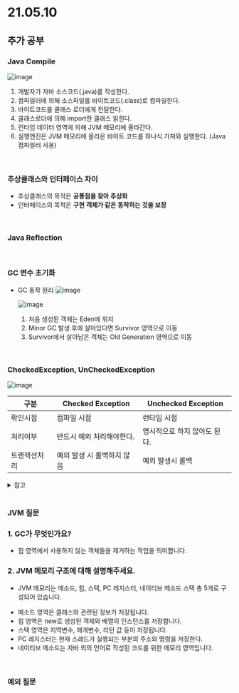 # 21.05.10

## 추가 공부

### Java Compile

![image](https://user-images.githubusercontent.com/36289638/117579007-feb64400-b12b-11eb-9a94-9370e11430f8.png)

1. 개발자가 자바 소스코드(.java)를 작성한다.
2. 컴파일러에 의해 소스파일를 바이트코드(.class)로 컴파일한다.
3. 바이트코드를 클래스 로더에게 전달한다.
4. 클래스로더에 의해 import한 클래스 읽힌다.
5. 런타임 데이터 영역에 의해 JVM 메모리에 올라간다.
6. 실행엔진은 JVM 메모리에 올라온 바이트 코드를 하나식 가져와 실행한다. (Java 컴파일러 사용)

<br>

### 추상클래스와 인터페이스 차이

- 추상클래스의 목적은 **공통점을 찾아 추상화**
- 인터페이스의 목적은 **구현 객체가 같은 동작하는 것을 보장**

<br>

### Java Reflection

<br>

### GC 변수 초기화

- GC 동작 원리
  ![image](https://user-images.githubusercontent.com/36289638/117908488-72667580-b313-11eb-8038-78a44fa87d37.png)

  ![image](https://user-images.githubusercontent.com/36289638/117909370-10a70b00-b315-11eb-8afa-e6828141532b.png)

  1. 처음 생성된 객체는 Eden에 위치
  2. Minor GC 발생 후에 살아있다면 Survivor 영역으로 이동
  3. Survivor에서 살아남은 객체는 Old Generation 영역으로 이동

<br>

### CheckedException, UnCheckedException

![image](https://user-images.githubusercontent.com/36289638/117830854-fe928180-b2ae-11eb-9d5e-9a2a2f3e6af4.png)

| 구분         | Checked Exception          | Unchecked Exception          |
| ------------ | -------------------------- | ---------------------------- |
| 확인시점     | 컴파일 시점                | 런타임 시점                  |
| 처리여부     | 반드시 예외 처리해야한다.  | 명시적으로 하지 않아도 된다. |
| 트랜잭션처리 | 예외 발생 시 롤백하지 않음 | 예외 발생시 롤백             |

<details>
    <summary>참고</summary>
    <ul>
        <li>https://madplay.github.io/post/java-checked-unchecked-exceptions</li>
    </ul>
</details>
<br>

### JVM 질문

### 1. GC가 무엇인가요?

- 힙 영역에서 사용하지 않는 객체들을 제거하는 작업을 의미합니다.

### 2. JVM 메모리 구조에 대해 설명해주세요.

- JVM 메모리는 메소드, 힙, 스택, PC 레지스터, 네이티브 메소드 스택 총 5개로 구성되어 있습니다.

* 메소드 영역은 클래스와 관련된 정보가 저장됩니다.
* 힙 영역은 new로 생성된 객체와 배열의 인스턴스를 저장합니다.
* 스택 영역은 지역변수, 매개변수, 리턴 값 등이 저장됩니다.
* PC 레지스터는 현재 스레드가 실행되는 부분의 주소와 명령을 저장한다.
* 네이티브 메소드는 자바 외의 언어로 작성된 코드를 위한 메모리 영역입니다.

<br>

### 예외 질문
